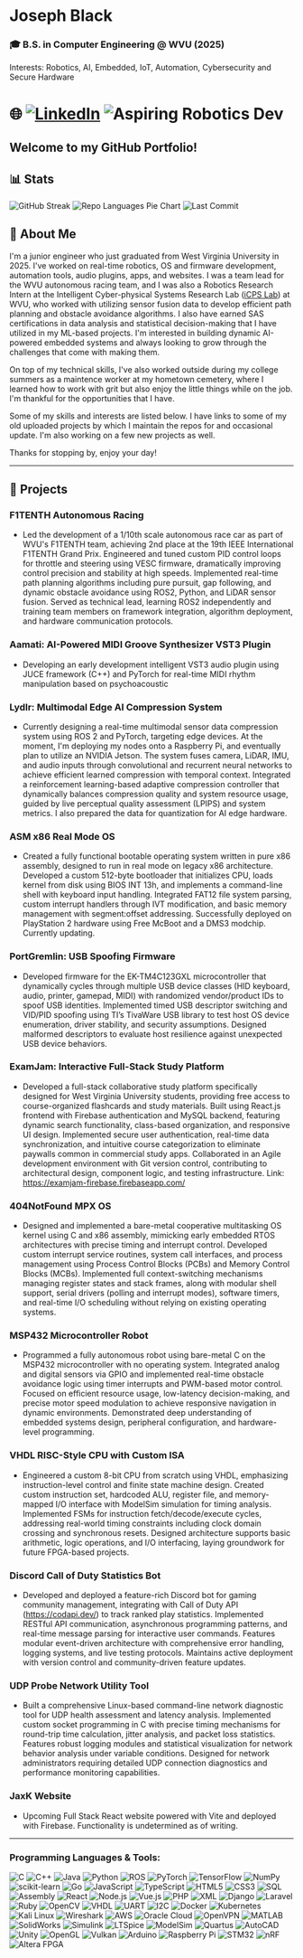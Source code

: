 
# Joseph Black
### 🎓 B.S. in Computer Engineering @ WVU (2025)  
Interests: Robotics, AI, Embedded, IoT, Automation, Cybersecurity and Secure Hardware


# 🌐 [![LinkedIn](https://img.shields.io/badge/LinkedIn-Joseph%20Black-blue?style=for-the-badge&logo=linkedin)](https://www.linkedin.com/in/joseph-black-wvu) ![Aspiring Robotics Dev](https://img.shields.io/badge/Robotics-Enthusiast-crimson?logo=robot)

## Welcome to my GitHub Portfolio!

## 📊  Stats
![GitHub Streak](https://streak-stats.demolab.com?user=jrb00013&theme=radical)
![Repo Languages Pie Chart](https://github-readme-stats.vercel.app/api/top-langs/?username=jrb00013&layout=pie&theme=radical)
![Last Commit](https://img.shields.io/github/last-commit/jrb00013/lydlr?color=crimson&label=LastCommit)

## 📝  About Me

I'm a junior engineer who just graduated from West Virginia University in 2025. I've worked on real-time robotics, OS and firmware development, automation tools, audio plugins, apps, and websites. I was a team lead for the WVU autonomous racing team, and I was also a Robotics Research Intern at the Intelligent Cyber-physical Systems Research Lab ([iCPS Lab](https://sites.google.com/site/amrselwakeel/intelligent-cyber-physical-systems-research-lab-icps-lab)) at WVU, who worked with utilizing sensor fusion data to develop efficient path planning and obstacle avoidance algorithms. I also have earned SAS certifications in data analysis and statistical decision-making that I have utilized in my ML-based projects. I'm interested in building dynamic AI-powered embedded systems and always looking to grow through the challenges that come with making them.

On top of my technical skills, I've also worked outside during my college summers as a maintence worker at my hometown cemetery, where I learned how to work with grit but also enjoy the little things while on the job. I'm thankful for the opportunities that I have.

Some of my skills and interests are listed below. I have links to some of my old uploaded projects by which I maintain the repos for and occasional update. I'm also working on a few new projects as well. 

Thanks for stopping by, enjoy your day! 
  
---
## 🔧  Projects

### **F1TENTH Autonomous Racing**  
- Led the development of a 1/10th scale autonomous race car as part of WVU's F1TENTH team, achieving 2nd place at the 19th IEEE International F1TENTH Grand Prix. Engineered and tuned custom PID control loops for throttle and steering using VESC firmware, dramatically improving control precision and stability at high speeds. Implemented real-time path planning algorithms including pure pursuit, gap following, and dynamic obstacle avoidance using ROS2, Python, and LiDAR sensor fusion. Served as technical lead, learning ROS2 independently and training team members on framework integration, algorithm deployment, and hardware communication protocols.

### **Aamati: AI-Powered MIDI Groove Synthesizer VST3 Plugin**  
- Developing an early development intelligent VST3 audio plugin using JUCE framework (C++) and PyTorch for real-time MIDI rhythm manipulation based on psychoacoustic 

### **Lydlr: Multimodal Edge AI Compression System**
- Currently designing a real-time multimodal sensor data compression system using ROS 2 and PyTorch, targeting edge devices. At the moment, I'm deploying my nodes onto a Raspberry Pi, and eventually plan to utilize an NVIDIA Jetson. The system fuses camera, LiDAR, IMU, and audio inputs through convolutional and recurrent neural networks to achieve efficient learned compression with temporal context. Integrated a reinforcement learning-based adaptive compression controller that dynamically balances compression quality and system resource usage, guided by live perceptual quality assessment (LPIPS) and system metrics. I also prepared the data for quantization for AI edge hardware.

### **ASM x86 Real Mode OS**  
- Created a fully functional bootable operating system written in pure x86 assembly, designed to run in real mode on legacy x86 architecture. Developed a custom 512-byte bootloader that initializes CPU, loads kernel from disk using BIOS INT 13h, and implements a command-line shell with keyboard input handling. Integrated FAT12 file system parsing, custom interrupt handlers through IVT modification, and basic memory management with segment:offset addressing. Successfully deployed on PlayStation 2 hardware using Free McBoot and a DMS3 modchip. Currently updating.

### **PortGremlin: USB Spoofing Firmware**  
- Developed firmware for the EK-TM4C123GXL microcontroller that dynamically cycles through multiple USB device classes (HID keyboard, audio, printer, gamepad, MIDI) with randomized vendor/product IDs to spoof USB identities. Implemented timed USB descriptor switching and VID/PID spoofing using TI’s TivaWare USB library to test host OS device enumeration, driver stability, and security assumptions. Designed malformed descriptors to evaluate host resilience against unexpected USB device behaviors.

###  **ExamJam: Interactive Full-Stack Study Platform**  
- Developed a full-stack collaborative study platform specifically designed for West Virginia University students, providing free access to course-organized flashcards and study materials. Built using React.js frontend with Firebase authentication and MySQL backend, featuring dynamic search functionality, class-based organization, and responsive UI design. Implemented secure user authentication, real-time data synchronization, and intuitive course categorization to eliminate paywalls common in commercial study apps. Collaborated in an Agile development environment with Git version control, contributing to architectural design, component logic, and testing infrastructure. Link: https://examjam-firebase.firebaseapp.com/

### **404NotFound MPX OS**  
- Designed and implemented a bare-metal cooperative multitasking OS kernel using C and x86 assembly, mimicking early embedded RTOS architectures with precise timing and interrupt control. Developed custom interrupt service routines, system call interfaces, and process management using Process Control Blocks (PCBs) and Memory Control Blocks (MCBs). Implemented full context-switching mechanisms managing register states and stack frames, along with modular shell support, serial drivers (polling and interrupt modes), software timers, and real-time I/O scheduling without relying on existing operating systems.

### **MSP432 Microcontroller Robot**  
- Programmed a fully autonomous robot using bare-metal C on the MSP432 microcontroller with no operating system. Integrated analog and digital sensors via GPIO and implemented real-time obstacle avoidance logic using timer interrupts and PWM-based motor control. Focused on efficient resource usage, low-latency decision-making, and precise motor speed modulation to achieve responsive navigation in dynamic environments. Demonstrated deep understanding of embedded systems design, peripheral configuration, and hardware-level programming.

### **VHDL RISC-Style CPU with Custom ISA**  
- Engineered a custom 8-bit CPU from scratch using VHDL, emphasizing instruction-level control and finite state machine design. Created custom instruction set, hardcoded ALU, register file, and memory-mapped I/O interface with ModelSim simulation for timing analysis. Implemented FSMs for instruction fetch/decode/execute cycles, addressing real-world timing constraints including clock domain crossing and synchronous resets. Designed architecture supports basic arithmetic, logic operations, and I/O interfacing, laying groundwork for future FPGA-based projects.

### **Discord Call of Duty Statistics Bot**  
- Developed and deployed a feature-rich Discord bot for gaming community management, integrating with Call of Duty API (https://codapi.dev/) to track ranked play statistics. Implemented RESTful API communication, asynchronous programming patterns, and real-time message parsing for interactive user commands. Features modular event-driven architecture with comprehensive error handling, logging systems, and live testing protocols. Maintains active deployment with version control and community-driven feature updates. 

### **UDP Probe Network Utility Tool**
- Built a comprehensive Linux-based command-line network diagnostic tool for UDP health assessment and latency analysis. Implemented custom socket programming in C with precise timing mechanisms for round-trip time calculation, jitter analysis, and packet loss statistics. Features robust logging modules and statistical visualization for network behavior analysis under variable conditions. Designed for network administrators requiring detailed UDP connection diagnostics and performance monitoring capabilities.

### **JaxK Website**  
- Upcoming Full Stack React website powered with Vite and deployed with Firebase. Functionality is undetermined as of writing.

---

### **Programming Languages & Tools:**
![C](https://img.shields.io/badge/C-00599C?style=flat-square&logo=c&logoColor=white)
![C++](https://img.shields.io/badge/C++-00599C?style=flat-square&logo=cpp&logoColor=white)
![Java](https://img.shields.io/badge/Java-ED8B00?style=flat-square&logo=java&logoColor=white)
![Python](https://img.shields.io/badge/Python-3776AB?style=flat-square&logo=python&logoColor=white)
![ROS](https://img.shields.io/badge/ROS-22314E?style=flat-square&logo=ros&logoColor=white)
![PyTorch](https://img.shields.io/badge/PyTorch-EE4C2C?style=flat-square&logo=pytorch&logoColor=white)
![TensorFlow](https://img.shields.io/badge/TensorFlow-FF6F00?style=flat-square&logo=tensorflow&logoColor=white)
![NumPy](https://img.shields.io/badge/NumPy-013243?style=flat-square&logo=numpy&logoColor=white)
![scikit-learn](https://img.shields.io/badge/scikit--learn-F7931E?style=flat-square&logo=scikit-learn&logoColor=white)
![Go](https://img.shields.io/badge/Go-00ADD8?style=flat-square&logo=go&logoColor=white)
![JavaScript](https://img.shields.io/badge/JavaScript-F7DF1E?style=flat-square&logo=javascript&logoColor=black)
![TypeScript](https://img.shields.io/badge/TypeScript-3178C6?style=flat-square&logo=typescript&logoColor=white)
![HTML5](https://img.shields.io/badge/HTML5-E34F26?style=flat-square&logo=html5&logoColor=white)
![CSS3](https://img.shields.io/badge/CSS3-1572B6?style=flat-square&logo=css3&logoColor=white)
![SQL](https://img.shields.io/badge/SQL-4479A1?style=flat-square&logo=mysql&logoColor=white)
![Assembly](https://img.shields.io/badge/Assembly-6E4C13?style=flat-square)
![React](https://img.shields.io/badge/React-20232A?style=flat-square&logo=react&logoColor=61DAFB)
![Node.js](https://img.shields.io/badge/Node.js-339933?style=flat-square&logo=nodedotjs&logoColor=white)
![Vue.js](https://img.shields.io/badge/Vue.js-35495E?style=flat-square&logo=vue.js&logoColor=4FC08D)
![PHP](https://img.shields.io/badge/PHP-777BB4?style=flat-square&logo=php&logoColor=white)
![XML](https://img.shields.io/badge/XML-E44D26?style=flat-square)
![Django](https://img.shields.io/badge/Django-092E20?style=flat-square&logo=django&logoColor=white)
![Laravel](https://img.shields.io/badge/Laravel-FF2D20?style=flat-square&logo=laravel&logoColor=white)
![Ruby](https://img.shields.io/badge/Ruby-CC342D?style=flat-square&logo=ruby&logoColor=white)
![OpenCV](https://img.shields.io/badge/OpenCV-5C3EE8?style=flat-square&logo=opencv&logoColor=white)
![VHDL](https://img.shields.io/badge/VHDL-452F84?style=flat-square)
![UART](https://img.shields.io/badge/UART-555555?style=flat-square)
![I2C](https://img.shields.io/badge/I2C-003366?style=flat-square)
![Docker](https://img.shields.io/badge/Docker-2496ED?style=flat-square&logo=docker&logoColor=white)
![Kubernetes](https://img.shields.io/badge/Kubernetes-326CE5?style=flat-square&logo=kubernetes&logoColor=white)
![Kali Linux](https://img.shields.io/badge/Kali_Linux-557C94?style=flat-square&logo=kalilinux&logoColor=white)
![Wireshark](https://img.shields.io/badge/Wireshark-1679A7?style=flat-square&logo=wireshark&logoColor=white)
![AWS](https://img.shields.io/badge/AWS-232F3E?style=flat-square&logo=amazonaws&logoColor=white)
![Oracle Cloud](https://img.shields.io/badge/Oracle_Cloud-F80000?style=flat-square&logo=oracle&logoColor=white)
![OpenVPN](https://img.shields.io/badge/OpenVPN-EA7E20?style=flat-square&logo=openvpn&logoColor=white)
![MATLAB](https://img.shields.io/badge/MATLAB-0076A8?style=flat-square&logo=mathworks&logoColor=white)
![SolidWorks](https://img.shields.io/badge/SolidWorks-FF0000?style=flat-square&logo=solidworks&logoColor=white)
![Simulink](https://img.shields.io/badge/Simulink-0076A8?style=flat-square)
![LTSpice](https://img.shields.io/badge/LTSpice-A4373A?style=flat-square)
![ModelSim](https://img.shields.io/badge/ModelSim-005F87?style=flat-square)
![Quartus](https://img.shields.io/badge/Quartus-0071C5?style=flat-square)
![AutoCAD](https://img.shields.io/badge/AutoCAD-E34F26?style=flat-square&logo=autodesk&logoColor=white)
![Unity](https://img.shields.io/badge/Unity-000000?style=flat-square&logo=unity&logoColor=white)
![OpenGL](https://img.shields.io/badge/OpenGL-5586A4?style=flat-square&logo=opengl&logoColor=white)
![Vulkan](https://img.shields.io/badge/Vulkan-B61C1C?style=flat-square)
![Arduino](https://img.shields.io/badge/Arduino-00979D?style=flat-square&logo=arduino&logoColor=white)
![Raspberry Pi](https://img.shields.io/badge/RaspberryPi-C51A4A?style=flat-square&logo=raspberrypi&logoColor=white)
![STM32](https://img.shields.io/badge/STM32-03234B?style=flat-square)
![nRF](https://img.shields.io/badge/nRF-005F87?style=flat-square)
![Altera FPGA](https://img.shields.io/badge/Altera-0071C5?style=flat-square)




